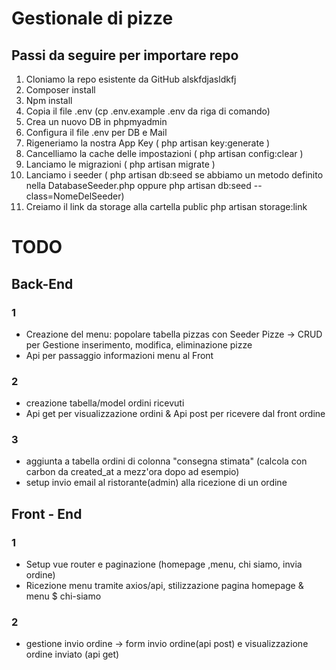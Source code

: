 # Gestionale di pizze

## Passi da seguire per importare repo
1. Cloniamo la repo esistente da GitHub alskfdjasldkfj
2. Composer install
3. Npm install
4. Copia il file .env (cp .env.example .env da riga di comando)
5. Crea un nuovo DB in phpmyadmin
6. Configura il file .env per DB e Mail
7. Rigeneriamo la nostra App Key ( php artisan key:generate )
8. Cancelliamo la cache delle impostazioni ( php artisan config:clear )
9. Lanciamo le migrazioni ( php artisan migrate )
10. Lanciamo i seeder ( php artisan db:seed se abbiamo un metodo definito nella
DatabaseSeeder.php oppure php artisan db:seed --class=NomeDelSeeder)
11. Creiamo il link da storage alla cartella public php artisan storage:link

# TODO

## Back-End
### 1
- Creazione del menu: popolare tabella pizzas con Seeder Pizze -> CRUD per Gestione inserimento, modifica, eliminazione pizze
- Api per passaggio informazioni menu al Front

### 2
- creazione tabella/model ordini ricevuti
- Api get per visualizzazione ordini & Api post per ricevere dal front ordine

### 3
- aggiunta a tabella ordini di colonna "consegna stimata" (calcola con carbon da created_at a mezz'ora dopo ad esempio)
- setup invio email al ristorante(admin) alla ricezione di un ordine

## Front - End

### 1
- Setup vue router e paginazione (homepage ,menu, chi siamo, invia ordine)
- Ricezione menu tramite axios/api, stilizzazione pagina homepage & menu $ chi-siamo

### 2
- gestione invio ordine -> form invio ordine(api post) e visualizzazione ordine inviato (api get)
